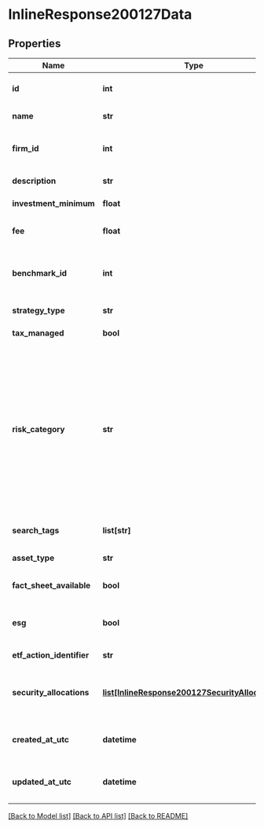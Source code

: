 # InlineResponse200127Data

## Properties
Name | Type | Description | Notes
------------ | ------------- | ------------- | -------------
**id** | **int** | Unique ID for this strategy object | [optional] 
**name** | **str** | Name for the strategy | [optional] 
**firm_id** | **int** | Id of the firm this strategy is associated with | [optional] 
**description** | **str** | Description of the strategy | [optional] 
**investment_minimum** | **float** | Investment minimum | [optional] 
**fee** | **float** | Fee reported on the strategy | [optional] 
**benchmark_id** | **int** | Id of the benchmark associated with this strategy | [optional] 
**strategy_type** | **str** | Type of the strategy. | [optional] 
**tax_managed** | **bool** | Is the tax managed? | [optional] 
**risk_category** | **str** | Risk category of the strategy. CP for Capital Preservation, CO for Conservative, MC for Moderate Conservative, MO for Moderate, MG for Moderate Growth, GR for Growth, AG for Aggressive Growth | [optional] 
**search_tags** | **list[str]** | Search tags for the strategy | [optional] 
**asset_type** | **str** | Asset type of the strategy | [optional] 
**fact_sheet_available** | **bool** | Is the fact sheet available? | [optional] 
**esg** | **bool** | Is environmental, social, governance? | [optional] 
**etf_action_identifier** | **str** | Identifier for etc action | [optional] 
**security_allocations** | [**list[InlineResponse200127SecurityAllocations]**](InlineResponse200127SecurityAllocations.md) | Security allocation associated with this model | [optional] 
**created_at_utc** | **datetime** | Timestamp for when the record was created | [optional] 
**updated_at_utc** | **datetime** | Timestamp for when the record was updated | [optional] 

[[Back to Model list]](../README.md#documentation-for-models) [[Back to API list]](../README.md#documentation-for-api-endpoints) [[Back to README]](../README.md)

